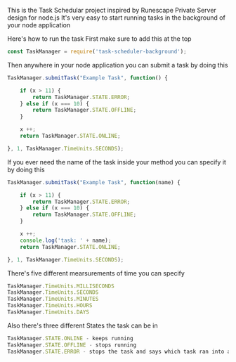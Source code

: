 This is the Task Schedular project inspired by Runescape Private Server design for node.js
It's very easy to start running tasks in the background of your node application

Here's how to run the task
First make sure to add this at the top

```javascript
const TaskManager = require('task-scheduler-background');
```

Then anywhere in your node application you can submit a task by doing this

```javascript
TaskManager.submitTask("Example Task", function() {

    if (x > 11) {
        return TaskManager.STATE.ERROR;
    } else if (x === 10) {
        return TaskManager.STATE.OFFLINE;
    }

    x ++;
    return TaskManager.STATE.ONLINE;

}, 1, TaskManager.TimeUnits.SECONDS);
```

If you ever need the name of the task inside your method you can specify it by doing this

```javascript
TaskManager.submitTask("Example Task", function(name) {

    if (x > 11) {
        return TaskManager.STATE.ERROR;
    } else if (x === 10) {
        return TaskManager.STATE.OFFLINE;
    }

    x ++;
    console.log('task: ' + name);
    return TaskManager.STATE.ONLINE;

}, 1, TaskManager.TimeUnits.SECONDS);
```

There's five different mearsurements of time you can specify
```javascript
TaskManager.TimeUnits.MILLISECONDS
TaskManager.TimeUnits.SECONDS
TaskManager.TimeUnits.MINUTES
TaskManager.TimeUnits.HOURS
TaskManager.TimeUnits.DAYS
```

Also there's three different States the task can be in
```javascript
TaskManager.STATE.ONLINE - keeps running
TaskManager.STATE.OFFLINE - stops running
TaskManager.STATE.ERROR - stops the task and says which task ran into an error
```